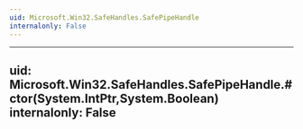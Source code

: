 ```yaml
---
uid: Microsoft.Win32.SafeHandles.SafePipeHandle
internalonly: False
---
```


---
uid: Microsoft.Win32.SafeHandles.SafePipeHandle.#ctor(System.IntPtr,System.Boolean)
internalonly: False
---
